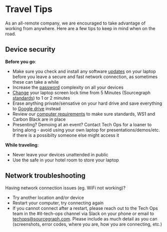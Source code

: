 # Travel Tips
As an all-remote company, we are encouraged to take advantage of working from anywhere. Here are a few tips to keep in mind when on the road.

## Device security

**Before you go**: 
- Make sure you check and install any software [updates](https://support.apple.com/guide/mac-help/get-macos-updates-mchlpx1065/mac) on your laptop before you leave a secure and fast network connection, as sometimes these can take a while
- Increase the [password](internal-security/passwords.md) complexity on all your devices
- [Change](https://support.apple.com/guide/mac-help/change-screen-saver-preferences-mchlp1227/mac) your laptop screen lock time from 5 Minutes (Sourcegraph [standards](internal-security/computer-standards.md)) to 1 or 2 minutes
- Erase anything private/sensative on your hard drive and save everything to [Google drive](../tools/drive.md) instead
- Review our [computer requirements](../tools/computer-setup.md) to make sure standards, WS1 and Carbon Black are in place  
- Presenting? Demoing at an event? Contact Tech Ops for a loaner to bring along - avoid using your own laptop for presentations/demos/etc. if there is a possibilty someone else might access it

**While traveling**:
- Never leave your devices unattended in public
- Use the safe in your hotel room to store your laptop

## Network troubleshooting

Having network connection issues (eg. WiFi not working)? 
- Try another location and/or device
- Restart your computer, try connecting again
- If you cannot connect after a restart, please reach out to the Tech Ops team in the #it-tech-ops channel via Slack on your phone or email to techops@sourcegraph.com. Please include as much detail as you can (screenshots, error codes, where you are, how you are connecting, etc.) 

